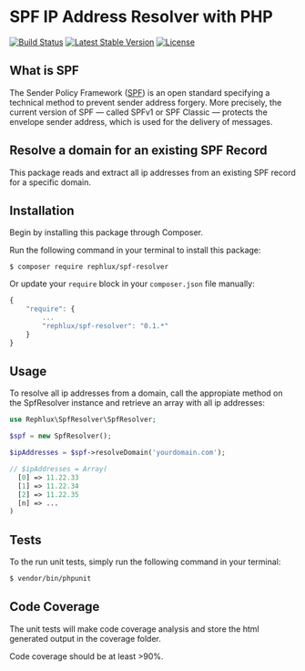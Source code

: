 # SPF IP Address Resolver with PHP

[![Build Status](https://travis-ci.org/rephluX/spf-resolver.svg?branch=master)](https://travis-ci.org/rephluX/spf-resolver)
[![Latest Stable Version](https://poser.pugx.org/rephlux/spf-resolver/v/stable.svg)](https://packagist.org/packages/rephlux/spf-resolver)
[![License](https://poser.pugx.org/rephlux/spf-resolver/license.svg)](https://packagist.org/packages/rephlux/spf-resolver)

## What is SPF

The Sender Policy Framework ([SPF](http://www.openspf.org/Introduction)) is an open standard specifying a technical method to prevent sender address forgery. More precisely, the current version of SPF — called SPFv1 or SPF Classic — protects the envelope sender address, which is used for the delivery of messages.

## Resolve a domain for an existing SPF Record

This package reads and extract all ip addresses from an existing SPF record for a specific domain.

## Installation

Begin by installing this package through Composer.

Run the following command in your terminal to install this package:

```
$ composer require rephlux/spf-resolver
```

Or update your `require` block in your `composer.json` file manually:

```js
{
    "require": {
        ...
        "rephlux/spf-resolver": "0.1.*"
    }
}
```

## Usage

To resolve all ip addresses from a domain, call the appropiate method on the SpfResolver instance and retrieve an array with all ip addresses:

```php
use Rephlux\SpfResolver\SpfResolver;

$spf = new SpfResolver();

$ipAddresses = $spf->resolveDomain('yourdomain.com');

// $ipAddresses = Array(
  [0] => 11.22.33
  [1] => 11.22.34
  [2] => 11.22.35
  [n] => ...
)
```

## Tests

To the run unit tests, simply run the following command in your terminal:

```bash
$ vendor/bin/phpunit
```

## Code Coverage

The unit tests will make code coverage analysis and store the html generated output in the coverage folder.

Code coverage should be at least >90%.
